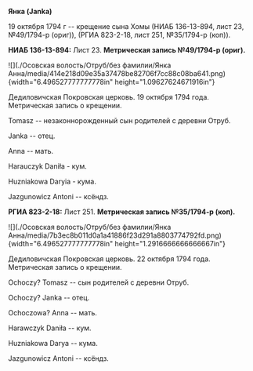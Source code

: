 **Янка (Janka)**

19 октября 1794 г -- крещение сына Хомы (НИАБ 136-13-894, лист 23,
№49/1794-р (ориг)), (РГИА 823-2-18, лист 251, №35/1794-р (коп)).

**НИАБ 136-13-894:** Лист 23. **Метрическая запись №49/1794-р (ориг).**

![](./Осовская волость/Отруб/без фамилии/Янка Анна/media/414e218d09e35a37478be82706f7cc88c08ba641.png){width="6.496527777777778in"
height="1.09627624671916in"}

Дедиловичская Покровская церковь. 19 октября 1794 года. Метрическая
запись о крещении.

Tomasz -- незаконнорожденный сын родителей с деревни Отруб.

Janka -- отец.

Anna -- мать.

Harauczyk Daniła - кум.

Huzniakowa Daryia - кума.

Jazgunowicz Antoni -- ксёндз.

**РГИА 823-2-18:** Лист 251. **Метрическая запись №35/1794-р (коп).**

![](./Осовская волость/Отруб/без фамилии/Янка Анна/media/7b3ec8b011d0a1a41886f23d291a8803774792fd.png){width="6.496527777777778in"
height="1.2916666666666667in"}

Дедиловичская Покровская церковь. 22 октября 1794 года. Метрическая
запись о крещении.

Ochoczy? Tomasz -- сын родителей с деревни Отруб.

Ochoczy? Janka -- отец.

Ochoczowa? Anna -- мать.

Harawczyk Daniła -- кум.

Huzniakowa Darya -- кума.

Jazgunowicz Antoni -- ксёндз.
